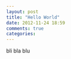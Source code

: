 ```yaml
---
layout: post
title: "Hello World"
date: 2012-11-24 18:59
comments: true
categories:
---
```


bli bla blu
